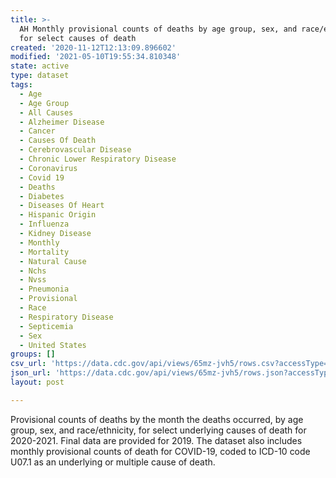```yaml
---
title: >-
  AH Monthly provisional counts of deaths by age group, sex, and race/ethnicity
  for select causes of death
created: '2020-11-12T12:13:09.896602'
modified: '2021-05-10T19:55:34.810348'
state: active
type: dataset
tags:
  - Age
  - Age Group
  - All Causes
  - Alzheimer Disease
  - Cancer
  - Causes Of Death
  - Cerebrovascular Disease
  - Chronic Lower Respiratory Disease
  - Coronavirus
  - Covid 19
  - Deaths
  - Diabetes
  - Diseases Of Heart
  - Hispanic Origin
  - Influenza
  - Kidney Disease
  - Monthly
  - Mortality
  - Natural Cause
  - Nchs
  - Nvss
  - Pneumonia
  - Provisional
  - Race
  - Respiratory Disease
  - Septicemia
  - Sex
  - United States
groups: []
csv_url: 'https://data.cdc.gov/api/views/65mz-jvh5/rows.csv?accessType=DOWNLOAD'
json_url: 'https://data.cdc.gov/api/views/65mz-jvh5/rows.json?accessType=DOWNLOAD'
layout: post

---
```

Provisional counts of deaths by the month the deaths occurred, by age group, sex, and race/ethnicity, for select underlying causes of death for 2020-2021. Final data are provided for 2019. The dataset also includes monthly provisional counts of death for COVID-19, coded to ICD-10 code U07.1 as an underlying or multiple cause of death.
